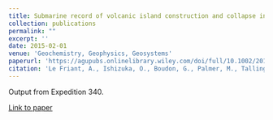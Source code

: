 ```yaml
---
title: Submarine record of volcanic island construction and collapse in the Lesser Antilles: First scientific drilling of submarine volcanic island landslides by IODP Expedition 340"
collection: publications
permalink: ""
excerpt: ''
date: 2015-02-01
venue: 'Geochemistry, Geophysics, Geosystems'
paperurl: 'https://agupubs.onlinelibrary.wiley.com/doi/full/10.1002/2014GC005652'
citation: 'Le Friant, A., Ishizuka, O., Boudon, G., Palmer, M., Talling, P., Villemant, B., Adachi, T., Aljahdali, M., Breitkreuz, C., Brunet, M., Caron, B., Coussens, M., Deplus, C., Endo, D., Feuillet, N.,  <b>Fraass, A.J.<b/>, Fujinawa, A., Hart, M., Hatfield, R.G., Hornbach, M., J., Jutzeler, M., Kataoka, K. S., Komorowski, J-C, Lebas, E., Lafuerza, S., Maeno, F., Manga, M., Martinez-Colon, M., McCanta, M., McManus, J., Morgan, S., Saito, T., Slagle, S., Sparks, R.S.J., Stinton, A., Stroncik, N., Subramanyam, K. S.V.,  Tamura, Y., Trofimovs, J, Voight, B., Wall-Palmer, D., Wang, F., & Watt, S.F.L., 2015, Submarine record of volcanic island construction and collapse in the Lesser Antilles: First scientific drilling of submarine volcanic island landslides by IODP Expedition 340, <i>Geochem. Geophys. Geosyst.</i>, 16(2), doi: 10.1002/2014GC005652'
---
```

Output from Expedition 340.

[Link to paper](https://agupubs.onlinelibrary.wiley.com/doi/full/10.1002/2014GC005652)
